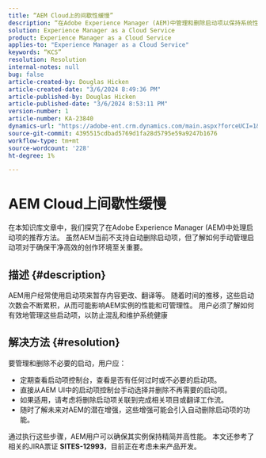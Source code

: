```yaml
---
title: “AEM Cloud上的间歇性缓慢”
description: “在Adobe Experience Manager (AEM)中管理和删除启动项以保持系统性能和组织的最佳实践。”
solution: Experience Manager as a Cloud Service
product: Experience Manager as a Cloud Service
applies-to: "Experience Manager as a Cloud Service"
keywords: “KCS”
resolution: Resolution
internal-notes: null
bug: false
article-created-by: Douglas Hicken
article-created-date: "3/6/2024 8:49:36 PM"
article-published-by: Douglas Hicken
article-published-date: "3/6/2024 8:53:11 PM"
version-number: 1
article-number: KA-23840
dynamics-url: "https://adobe-ent.crm.dynamics.com/main.aspx?forceUCI=1&pagetype=entityrecord&etn=knowledgearticle&id=7423190a-fbdb-ee11-904d-6045bd006793"
source-git-commit: 4395515cdbad5769d1fa28d5795e59a9247b1676
workflow-type: tm+mt
source-wordcount: '228'
ht-degree: 1%

---
```


# AEM Cloud上间歇性缓慢


在本知识库文章中，我们探究了在Adobe Experience Manager (AEM)中处理启动项的推荐方法。 虽然AEM当前不支持自动删除启动项，但了解如何手动管理启动项对于确保干净高效的创作环境至关重要。

## 描述 {#description}






AEM用户经常使用启动项来暂存内容更改、翻译等。 随着时间的推移，这些启动次数会不断累积，从而可能影响AEM实例的性能和可管理性。 用户必须了解如何有效地管理这些启动项，以防止混乱和维护系统健康








## 解决方法 {#resolution}


要管理和删除不必要的启动，用户应：

- 定期查看启动项控制台，查看是否有任何过时或不必要的启动项。
- 直接从AEM UI中的启动项控制台手动选择并删除不再需要的启动项。
- 如果适用，请考虑将删除启动项关联到完成相关项目或翻译工作流。
- 随时了解未来对AEM的潜在增强，这些增强可能会引入自动删除启动项的功能。


通过执行这些步骤，AEM用户可以确保其实例保持精简并高性能。 本文还参考了相关的JIRA票证 <b>SITES-12993</b>，目前正在考虑未来产品开发。
